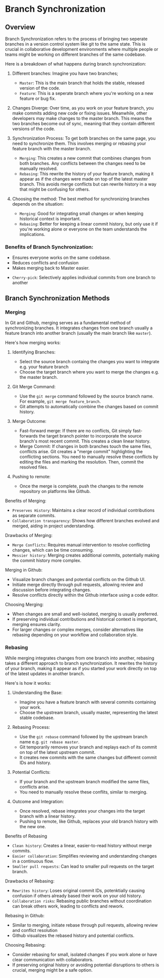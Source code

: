 # Branch Synchronization

## Overview
Branch Synchronization refers to the process of bringing two seperate branches in a version control system like git to the same state. This is crucial in collaborative development environments where multiple people or teams might be working on different branches of the same codebase.

Here is a breakdown of what happens during branch synchronization:
<!-- I will illustrate them for better understanding -->

1. Different branches: Imagine you have two branches;

    * `Master`: This is the main branch that holds the stable, released version of the code.
    * `Feature`: This is a seperate branch where you're working on a new feature or bug fix.

2. Changes Diverge: Over time, as you work on your feature branch, you make commits adding new code or fixing issues. Meanwhile, other developers may make changes to the master branch. This means the two branches become out of sync, meaning that they contain different versions of the code.

3. Synchronization Process: To get both branches on the same page, you need to synchronize them. This involves merging or rebasing your feature branch with the master branch.

    * `Merging`: This creates a new commit that combines changes from both branches. Any conflicts between the  changes need to be manually resolved.
    * `Rebasing`: This rewrite the history of your feature branch, making it appear as if the changes were made on top of the latest master branch. This avoids merge conflicts but can rewrite history in a way that might be confusing for others.

4. Choosing the method: The best method for synchronizing branches depends on the situation:

    * `Merging`: Good for integrating small changes or when keeping historical context is important.
    * `Rebasing`: Better for keeping a linear commit history, but only use it if you're working alone or everyone on the team understands the implications.

### Benefits of Branch Synchronization:
- Ensures everyone works on the same codebase.
- Reduces conflicts and confusion
- Makes merging back to Master easier.

<!-- Plaese note that Cherry-Pick is also used in branch synchronization  -->
*  `Cherry-pick`: Selectively applies individual commits from one branch to another

<!-- I will demonstrate branch synchronization with git and github shortly -->
<!-- Now, that I have created a need for synchronization, we will use any of the above methods to synchronize the main branch and this branch we are working in (branch-synchronization) -->
<!-- Before then, I have to go resolve the git conflict on github -->
<!-- I couldn't reslove the conflict on Github remotely, I had to use the command line interface to resolve the conflict. -->
<!-- Before we synchronize these branches, I will talk about each synchronization methods individually -->

## Branch Synchronization Methods

### Merging
In Git and Github, merging serves as a fundamental method of synchronizing branches.
It integrates changes from one branch usually a feature branch into another branch (usually the main branch like `master`).

Here's how merging works:
1. Identifying Branches:
    * Select the source branch containg the changes you want to integrate e.g. your feature branch
    * Choose the target branch where you want to merge the changes e.g. the master branch.

2. Git Merge Command:
    * Use the `git merge` command followed by the source branch name. For example, `git merge feature_branch`.
    * Git attempts to automatically combine the changes based on commit history.

3. Merge Outcome:
    * Fast-forward merge: If there are no conflicts, Git simply fast-forwards the target branch pointer to incorporate the source branch's most recent commit. This creates a clean linear history.
    * Merge Commit: If changes in both branches touch the same files, conflicts arise. Git creates a "merge commit" highlighting the conflicting sections. You need to manually resolve these conflicts by editing the files and marking the resolution. Then, commit the resolved files.

4. Pushing to remote:
    * Once the merge is complete, push the changes to the remote repository on platforms like Github.

Benefits of Merging:
- `Preserves History`: Maintains a clear record of individual contributions as separate commits.
- `Collaboration transparency`: Shows how different branches evolved and merged, aiding in project understanding.

Drawbacks of Merging:
- `Merge Conflicts`: Requires manual intervention to resolve conflicting changes, which can be time consuming.
- `Messier history`: Merging creates additional commits, potentially making the commit history more complex.

Merging in Github:
* Visualize branch changes and potential conflicts on the Github UI.
* Initiate merge directly through pull requests, allowing review and discussion before integrating changes.
* Resolve conflicts directly within the Github interface using a code editor.

Choosing Merging:
* When changes are small and well-isolated, merging is usually preferred.
* If preserving individual contributions and historical context is important, merging ensures clarity.
* For larger changes or complex merges, consider alternatives like rebasing depending on your workflow and collaboration style.


### Rebasing
While merging integrates changes from one branch into another, rebasing takes a different approach to branch synchronization. It rewrites the history of your branch, making it appear as if you started your work directly on top of the latest updates in another branch.

Here's is how it works:
1. Understanding the Base:
    * Imagine you have a feature branch with several commits containing your work.
    * Choose the upstream branch, usually master, representing the latest stable codebase.

2. Rebasing Process:
    * Use the `git rebase` command followed by the upstream branch name e.g. `git rebase master`.
    * Git temporarily removes your branch and replays each of its commit on top of the latest upstream commit.
    * It creates new commits with the same changes but different commit IDs and history.

3. Potential Conflicts:
    * If your branch and the upstream branch modified the same files, conflicts arise.
    * You need to manually resolve these conflits, similar to merging.

4. Outcome and Integration:
    * Once resolved, rebase integrates your changes into the target branch with a linear history.
    * Pushing to remote, like Github, replaces your old branch history with the new one.

Benefits of Rebasing
- `Clean history`: Creates a linear, easier-to-read history without merge commits.
- `Easier collaboration`: Simplifies reviewing and understanding changes in a continuous flow.
- `Smaller pull requests`: Can lead to smaller pull requests on the target branch.

Drawbacks of Rebasing:
- `Rewrites history`: Loses original commit IDs, potenktially causing confusion if others already based their  work on your old history.
- `Collaboration risks`: Rebasing public branches without coordination can break others work, leading to conflicts and rework.

Rebasing in Github:
* Similar to merging, initiate rebase through pull requests, allowing review and conflict resolution
* Github visualizes the rebased history and potential conflicts.

Choosing Rebasing:
* Consider rebasing for small, isolated changes if you work alone or have clear communication with collaborators.
* If preserving original history or avoiding potential disruptions to others is crucial, merging might be a safe option.

<!-- I will demonstrate rebasing before I explain the third branch synchronization method `cherry-pick` -->
<!-- Basically, I want to rebase or update my present branch with the changes made on the main branch such that the two branches have the latest update. -->